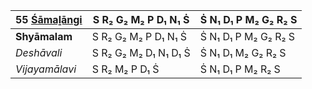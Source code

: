 | **55 [Śāmaḻāngi](https://en.wikipedia.org/wiki/Shamalangi "Shamalangi")** | S R₂ G₂ M₂ P D₁ N₁ Ṡ  | Ṡ N₁ D₁ P M₂ G₂ R₂ S |
| ------------------------------------------------------------------------- | --------------------- | -------------------- |
| **Shyāmalam**                                                             | S R₂ G₂ M₂ P D₁ N₁ Ṡ  | Ṡ N₁ D₁ P M₂ G₂ R₂ S |
| _Deshāvali_                                                               | S R₂ G₂ M₂ D₁ N₁ D₁ Ṡ | Ṡ N₁ D₁ M₂ G₂ R₂ S   |
| _Vijayamālavi_                                                            | S R₂ M₂ P D₁ Ṡ        | Ṡ N₁ D₁ P M₂ R₂ S    |